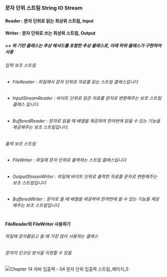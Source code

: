 ### 문자 단위 스트림 String IO Stream
#### Reader : 문자 단위로 읽는 최상위 스트림, Input
#### Writer : 문자 단위로 쓰는 최상위 스트림, Output
##### => 위 기반 클래스는 추상 메서드를 포함한 추상 클래스로, 아래 하위 클래스가 구현하여 사용 
###### 입력 보조 스트림
* ###### FileReader : 파일에서 문자 단위로 자료를 읽는 스트림 클래스입니다
* ###### InputStreamReader : 바이트 단위로 읽은 자료를 문자로 변환해주는 보조 스트림 클래스 입니다.
* ###### BufferedReader : 문자로 읽을 때 배열을 제공하여 한꺼번에 읽을 수 있는 기능을 제공해주는 보조 스트림입니다.
###### 출력 보조 스트림
* ###### FileWriter : 파일에 문자 단위로 출력하는 스트림 클래스입니다
* ###### OutputStreamWriter : 파일에 바이트 단위로 출력한 자료를 문자로 변환해주는 보조 스트림입니다
* ###### BufferedWriter : 문자로 쓸 때 배열을 제공하여 한꺼번에 쓸 수 있는 기능을 제공해주는 보조 스트림입니다

#
**FileReader와 FileWriter 사용하기**
###### 파일에 문자를읽고 쓸 때 가장 많이 사용하는 클래스
###### 문자의 인코딩 방식을 지정할 수 있음

![Chapter 14 자바 입출력 - 04 문자 단위 입출력 스트림_페이지_5](https://user-images.githubusercontent.com/74708028/110724091-7a912e80-8258-11eb-9700-346556461fe3.png)


